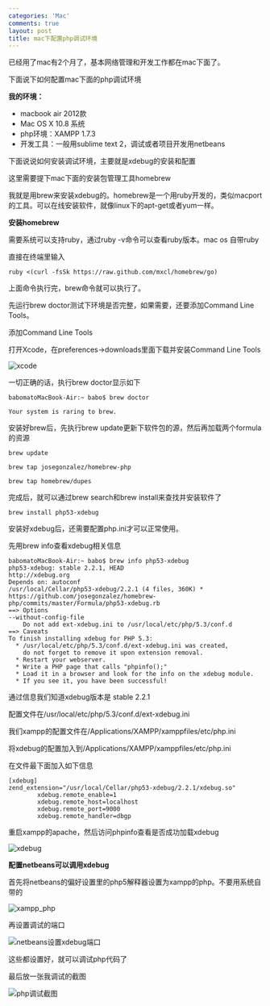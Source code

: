 ```yaml
--- 
categories: 'Mac'
comments: true
layout: post
title: mac下配置php调试环境
---
```

已经用了mac有2个月了，基本网络管理和开发工作都在mac下面了。

下面说下如何配置mac下面的php调试环境

**我的环境：**

* macbook air 2012款   
* Mac OS X 10.8 系统
* php环境：XAMPP 1.7.3
* 开发工具：一般用sublime text 2，调试或者项目开发用netbeans


下面说说如何安装调试环境，主要就是xdebug的安装和配置

这里需要提下mac下面的安装包管理工具homebrew

我就是用brew来安装xdebug的。homebrew是一个用ruby开发的，类似macport的工具。可以在线安装软件，就像linux下的apt-get或者yum一样。

**安装homebrew**

需要系统可以支持ruby，通过ruby -v命令可以查看ruby版本。mac os 自带ruby

直接在终端里输入

```
ruby <(curl -fsSk https://raw.github.com/mxcl/homebrew/go)
```

上面命令执行完，brew命令就可以执行了。

先运行brew doctor测试下环境是否完整，如果需要，还要添加Command Line Tools。

添加Command Line Tools

打开Xcode，在preferences->downloads里面下载并安装Command Line Tools

![xcode](http://farm9.staticflickr.com/8088/8515461958_4e96f751a7_z.jpg)

一切正确的话，执行brew doctor显示如下

```
babomatoMacBook-Air:~ babo$ brew doctor

Your system is raring to brew.
```

安装好brew后，先执行brew update更新下软件包的源，然后再加载两个formula的资源

```
brew update

brew tap josegonzalez/homebrew-php

brew tap homebrew/dupes
```

完成后，就可以通过brew search和brew install来查找并安装软件了

```
brew install php53-xdebug
```

安装好xdebug后，还需要配置php.ini才可以正常使用。

先用brew info查看xdebug相关信息

```
babomatoMacBook-Air:~ babo$ brew info php53-xdebug
php53-xdebug: stable 2.2.1, HEAD
http://xdebug.org
Depends on: autoconf
/usr/local/Cellar/php53-xdebug/2.2.1 (4 files, 360K) *
https://github.com/josegonzalez/homebrew-php/commits/master/Formula/php53-xdebug.rb
==> Options
--without-config-file
    Do not add ext-xdebug.ini to /usr/local/etc/php/5.3/conf.d
==> Caveats
To finish installing xdebug for PHP 5.3:
  * /usr/local/etc/php/5.3/conf.d/ext-xdebug.ini was created,
    do not forget to remove it upon extension removal.
  * Restart your webserver.
  * Write a PHP page that calls "phpinfo();"
  * Load it in a browser and look for the info on the xdebug module.
  * If you see it, you have been successful!
```

通过信息我们知道xdebug版本是 stable 2.2.1

配置文件在/usr/local/etc/php/5.3/conf.d/ext-xdebug.ini

我们xampp的配置文件在/Applications/XAMPP/xamppfiles/etc/php.ini

将xdebug的配置加入到/Applications/XAMPP/xamppfiles/etc/php.ini

在文件最下面加入如下信息

```
[xdebug]
zend_extension="/usr/local/Cellar/php53-xdebug/2.2.1/xdebug.so"
        xdebug.remote_enable=1
        xdebug.remote_host=localhost
        xdebug.remote_port=9000
        xdebug.remote_handler=dbgp
```

重启xampp的apache，然后访问phpinfo查看是否成功加载xdebug

![xdebug](http://farm9.staticflickr.com/8381/8515464954_5cd7f4b8be.jpg)

**配置netbeans可以调用xdebug**

首先将netbeans的偏好设置里的php5解释器设置为xampp的php。不要用系统自带的

![xampp_php](http://farm9.staticflickr.com/8518/8515466796_97a1191c23.jpg)

再设置调试的端口

![netbeans设置xdebug端口](http://farm9.staticflickr.com/8239/8514355437_689a0d90c0.jpg)

这些都设置好，就可以调试php代码了

最后放一张我调试的截图

![php调试截图](http://farm9.staticflickr.com/8246/8514357603_58e49f882b_z.jpg)

